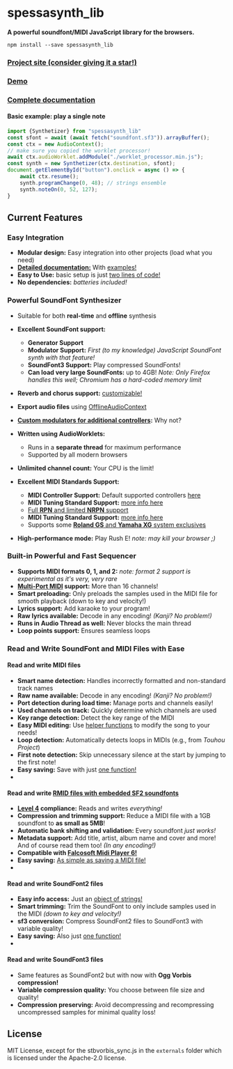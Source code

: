 # spessasynth_lib
**A powerful soundfont/MIDI JavaScript library for the browsers.**

```shell
npm install --save spessasynth_lib
```

### [Project site (consider giving it a star!)](https://github.com/spessasus/SpessaSynth)
### [Demo](https://spessasus.github.io/SpessaSynth)

### [Complete documentation](https://github.com/spessasus/SpessaSynth/wiki/Usage-As-Library)

#### Basic example: play a single note
```js
import {Synthetizer} from "spessasynth_lib"
const sfont = await (await fetch("soundfont.sf3")).arrayBuffer();
const ctx = new AudioContext();
// make sure you copied the worklet processor!
await ctx.audioWorklet.addModule("./worklet_processor.min.js");
const synth = new Synthetizer(ctx.destination, sfont);
document.getElementById("button").onclick = async () => {
    await ctx.resume();
    synth.programChange(0, 48); // strings ensemble
    synth.noteOn(0, 52, 127);
}
```

## Current Features

### Easy Integration
- **Modular design:** Easy integration into other projects (load what you need)
- **[Detailed documentation:](https://github.com/spessasus/SpessaSynth/wiki/Home)** With [examples!](https://github.com/spessasus/SpessaSynth/wiki/Usage-As-Library#examples)
- **Easy to Use:** basic setup is just [two lines of code!](https://github.com/spessasus/SpessaSynth/wiki/Usage-As-Library#minimal-setup)
- **No dependencies:** _batteries included!_

### Powerful SoundFont Synthesizer
- Suitable for both **real-time** and **offline** synthesis
- **Excellent SoundFont support:**
    - **Generator Support**
    - **Modulator Support:** _First (to my knowledge) JavaScript SoundFont synth with that feature!_
    - **SoundFont3 Support:** Play compressed SoundFonts!
    - **Can load very large SoundFonts:** up to 4GB! _Note: Only Firefox handles this well; Chromium has a hard-coded memory limit_
- **Reverb and chorus support:** [customizable!](https://github.com/spessasus/SpessaSynth/wiki/Synthetizer-Class#effects-configuration-object)
- **Export audio files** using [OfflineAudioContext](https://developer.mozilla.org/en-US/docs/Web/API/OfflineAudioContext)
- **[Custom modulators for additional controllers](https://github.com/spessasus/SpessaSynth/wiki/Modulator-Class#default-modulators):** Why not?
- **Written using AudioWorklets:**
    - Runs in a **separate thread** for maximum performance
    - Supported by all modern browsers
- **Unlimited channel count:** Your CPU is the limit!
- **Excellent MIDI Standards Support:**
    - **MIDI Controller Support:** Default supported controllers [here](https://github.com/spessasus/SpessaSynth/wiki/MIDI-Implementation#supported-controllers)
    - **MIDI Tuning Standard Support:** [more info here](https://github.com/spessasus/SpessaSynth/wiki/MIDI-Implementation#midi-tuning-standard)
    - [Full **RPN** and limited **NRPN** support](https://github.com/spessasus/SpessaSynth/wiki/MIDI-Implementation#supported-registered-parameters)
    - **MIDI Tuning Standard Support:** [more info here](https://github.com/spessasus/SpessaSynth/wiki/MIDI-Implementation#midi-tuning-standard)
    - Supports some [**Roland GS** and **Yamaha XG** system exclusives](https://github.com/spessasus/SpessaSynth/wiki/MIDI-Implementation#supported-system-exclusives)

- **High-performance mode:** Play Rush E! _note: may kill your browser ;)_

### Built-in Powerful and Fast Sequencer
- **Supports MIDI formats 0, 1, and 2:** _note: format 2 support is experimental as it's very, very rare_
- **[Multi-Port MIDI](https://github.com/spessasus/SpessaSynth/wiki/About-Multi-Port) support:** More than 16 channels!
- **Smart preloading:** Only preloads the samples used in the MIDI file for smooth playback (down to key and velocity!)
- **Lyrics support:** Add karaoke to your program!
- **Raw lyrics available:** Decode in any encoding! *(Kanji? No problem!)*
- **Runs in Audio Thread as well:** Never blocks the main thread
- **Loop points support:** Ensures seamless loops

### Read and Write SoundFont and MIDI Files with Ease
#### Read and write MIDI files
- **Smart name detection:** Handles incorrectly formatted and non-standard track names
- **Raw name available:** Decode in any encoding! *(Kanji? No problem!)*
- **Port detection during load time:** Manage ports and channels easily!
- **Used channels on track:** Quickly determine which channels are used
- **Key range detection:** Detect the key range of the MIDI
- **Easy MIDI editing:** Use [helper functions](https://github.com/spessasus/SpessaSynth/wiki/Writing-MIDI-Files#modifymidi) to modify the song to your needs!
- **Loop detection:** Automatically detects loops in MIDIs (e.g., from _Touhou Project_)
- **First note detection:** Skip unnecessary silence at the start by jumping to the first note!
- **Easy saving:** Save with just [one function!](https://github.com/spessasus/SpessaSynth/wiki/Writing-MIDI-Files#writemidifile)
- 
#### Read and write [RMID files with embedded SF2 soundfonts](https://github.com/spessasus/SpessaSynth/wiki/About-RMIDI)
- **[Level 4](https://github.com/spessasus/SpessaSynth/wiki/About-RMIDI#level-4) compliance:** Reads and writes *everything!*
- **Compression and trimming support:** Reduce a MIDI file with a 1GB soundfont to **as small as 5MB**!
- **Automatic bank shifting and validation:** Every soundfont *just works!*
- **Metadata support:** Add title, artist, album name and cover and more! And of course read them too! *(In any encoding!)*
- **Compatible with [Falcosoft Midi Player 6!](https://falcosoft.hu/softwares.html#midiplayer)**
- **Easy saving:** [As simple as saving a MIDI file!](https://github.com/spessasus/SpessaSynth/wiki/Writing-MIDI-Files#writermidi)
- 
#### Read and write SoundFont2 files
- **Easy info access:** Just an [object of strings!](https://github.com/spessasus/SpessaSynth/wiki/SoundFont2-Class#soundfontinfo)
- **Smart trimming:** Trim the SoundFont to only include samples used in the MIDI *(down to key and velocity!)*
- **sf3 conversion:** Compress SoundFont2 files to SoundFont3 with variable quality!
- **Easy saving:** Also just [one function!](https://github.com/spessasus/SpessaSynth/wiki/SoundFont2-Class#write)
- 
#### Read and write SoundFont3 files
- Same features as SoundFont2 but with now with **Ogg Vorbis compression!**
- **Variable compression quality:** You choose between file size and quality!
- **Compression preserving:** Avoid decompressing and recompressing uncompressed samples for minimal quality loss!
## License
MIT License, except for the stbvorbis_sync.js in the `externals` folder which is licensed under the Apache-2.0 license.